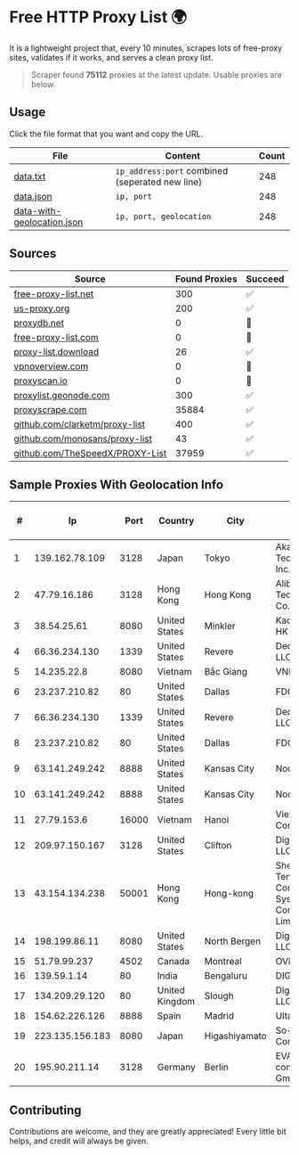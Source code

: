 
# Free HTTP Proxy List 🌍

It is a lightweight project that, every 10 minutes, scrapes lots of free-proxy sites, validates if it works, and serves a clean proxy list.


> Scraper found **75112** proxies at the latest update. Usable proxies are below.

## Usage

Click the file format that you want and copy the URL.


|File|Content|Count|
|----|-------|-----|
|[data.txt](https://raw.githubusercontent.com/themiralay/Proxy-List-World/master/data.txt)|`ip_address:port` combined (seperated new line)|248|
|[data.json](https://raw.githubusercontent.com/themiralay/Proxy-List-World/master/data.json)|`ip, port`|248|
|[data-with-geolocation.json](https://raw.githubusercontent.com/themiralay/Proxy-List-World/master/data-with-geolocation.json)|`ip, port, geolocation`|248|

## Sources

|Source|Found Proxies|Succeed|
|------|-------------|-------|
|[free-proxy-list.net](https://free-proxy-list.net)|300|✅|
|[us-proxy.org](https://www.us-proxy.org)|200|✅|
|[proxydb.net](http://proxydb.net)|0|🚫|
|[free-proxy-list.com](https://free-proxy-list.com/?page=&port=&type%5B%5D=http&type%5B%5D=https&up_time=0&search=Search)|0|🚫|
|[proxy-list.download](https://www.proxy-list.download/HTTP)|26|✅|
|[vpnoverview.com](https://vpnoverview.com/privacy/anonymous-browsing/free-proxy-servers)|0|🚫|
|[proxyscan.io](https://www.proxyscan.io)|0|🚫|
|[proxylist.geonode.com](https://proxylist.geonode.com/api/proxy-list?limit=300&page=1&sort_by=lastChecked&sort_type=desc&protocols=http,https)|300|✅|
|[proxyscrape.com](https://api.proxyscrape.com/v2/?request=displayproxies&protocol=http&timeout=10000&country=all&ssl=all&anonymity=all)|35884|✅|
|[github.com/clarketm/proxy-list](https://raw.githubusercontent.com/clarketm/proxy-list/master/proxy-list-raw.txt)|400|✅|
|[github.com/monosans/proxy-list](https://raw.githubusercontent.com/monosans/proxy-list/main/proxies/http.txt)|43|✅|
|[github.com/TheSpeedX/PROXY-List](https://raw.githubusercontent.com/TheSpeedX/PROXY-List/master/http.txt)|37959|✅|


## Sample Proxies With Geolocation Info

|#|Ip|Port|Country|City|Internet Service Provider|
|-|--|----|-------|----|-------------------------|
|1|139.162.78.109|3128|Japan|Tokyo|Akamai Technologies, Inc.|
|2|47.79.16.186|3128|Hong Kong|Hong Kong|Alibaba (US) Technology Co., Ltd.|
|3|38.54.25.61|8080|United States|Minkler|Kaopu Cloud HK Limited|
|4|66.36.234.130|1339|United States|Revere|DediOutlet, LLC|
|5|14.235.22.8|8080|Vietnam|Bắc Giang|VNPT|
|6|23.237.210.82|80|United States|Dallas|FDCservers.net|
|7|66.36.234.130|1339|United States|Revere|DediOutlet, LLC|
|8|23.237.210.82|80|United States|Dallas|FDCservers.net|
|9|63.141.249.242|8888|United States|Kansas City|Nocix, LLC|
|10|63.141.249.242|8888|United States|Kansas City|Nocix, LLC|
|11|27.79.153.6|16000|Vietnam|Hanoi|Viettel Corporation|
|12|209.97.150.167|3128|United States|Clifton|DigitalOcean, LLC|
|13|43.154.134.238|50001|Hong Kong|Hong-kong|Shenzhen Tencent Computer Systems Company Limited|
|14|198.199.86.11|8080|United States|North Bergen|DigitalOcean, LLC|
|15|51.79.99.237|4502|Canada|Montreal|OVH SAS|
|16|139.59.1.14|80|India|Bengaluru|DIGITALOCEAN|
|17|134.209.29.120|80|United Kingdom|Slough|DigitalOcean, LLC|
|18|154.62.226.126|8888|Spain|Madrid|Ultahost, Inc.|
|19|223.135.156.183|8080|Japan|Higashiyamato|So-net Corporation|
|20|195.90.211.14|3128|Germany|Berlin|EVANZO e-commerce GmbH|



## Contributing

Contributions are welcome, and they are greatly appreciated! Every
little bit helps, and credit will always be given.

